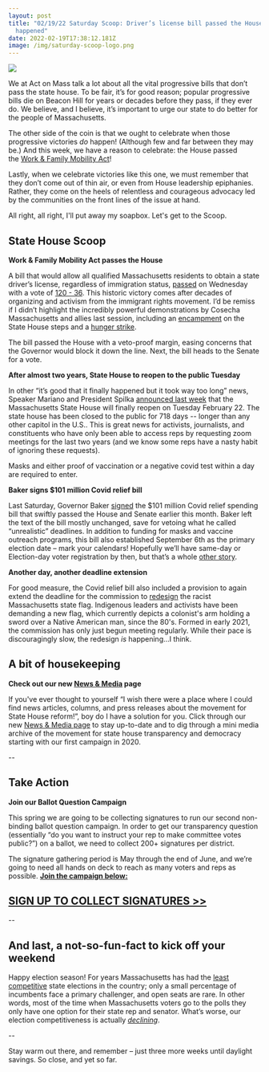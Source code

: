 ```yaml
---
layout: post
title: "02/19/22 Saturday Scoop: Driver’s license bill passed the House & how it
  happened"
date: 2022-02-19T17:38:12.181Z
image: /img/saturday-scoop-logo.png
---
```

![](https://nvlupin.blob.core.windows.net/images/van/EA/EA007/1/90151/images/Saturday%20Scoop.png)

We at Act on Mass talk a lot about all the vital progressive bills that don’t pass the state house. To be fair, it’s for good reason; popular progressive bills die on Beacon Hill for years or decades before they pass, if they ever do. We believe, and I believe, it’s important to urge our state to do better for the people of Massachusetts.

The other side of the coin is that we ought to celebrate when those progressive victories *do* happen! (Although few and far between they may be.) And this week, we have a reason to celebrate: the House passed the [Work & Family Mobility Act](https://actonmass.org/bills/driver-license-regardless-immigration-status/?utm_medium=&emci=44afb4af-a591-ec11-a507-281878b83d8a&emdi=ea000000-0000-0000-0000-000000000001&ceid={{ContactsEmailID}})! 

Lastly, when we celebrate victories like this one, we must remember that they don’t come out of thin air, or even from House leadership epiphanies. Rather, they come on the heels of relentless and courageous advocacy led by the communities on the front lines of the issue at hand. 

All right, all right, I'll put away my soapbox. Let's get to the Scoop.

## **State House Scoop**

**Work & Family Mobility Act passes the House**

A bill that would allow all qualified Massachusetts residents to obtain a state driver’s license, regardless of immigration status, [passed](https://www.bostonglobe.com/2022/02/16/metro/mass-house-is-debating-whether-allow-drivers-licenses-residents-without-legal-immigration-status/?utm_medium=&emci=44afb4af-a591-ec11-a507-281878b83d8a&emdi=ea000000-0000-0000-0000-000000000001&ceid={{ContactsEmailID}}) on Wednesday with a vote of [120 - 36](https://twitter.com/ProgressiveMass/status/1494066940297551876?utm_medium=&emci=44afb4af-a591-ec11-a507-281878b83d8a&emdi=ea000000-0000-0000-0000-000000000001&ceid={{ContactsEmailID}}). This historic victory comes after decades of organizing and activism from the immigrant rights movement. I’d be remiss if I didn’t highlight the incredibly powerful demonstrations by Cosecha Massachusetts and allies last session, including an [encampment](https://www.bostonglobe.com/2020/07/19/metro/activists-camp-state-house-gate-support-giving-undocumented-immigrants-drivers-licenses/?utm_medium=&emci=44afb4af-a591-ec11-a507-281878b83d8a&emdi=ea000000-0000-0000-0000-000000000001&ceid={{ContactsEmailID}}) on the State House steps and a [hunger strike](https://www.wbur.org/news/2020/02/03/undocumented-immigrants-drivers-licenses-bill-massachusetts?utm_medium=&emci=44afb4af-a591-ec11-a507-281878b83d8a&emdi=ea000000-0000-0000-0000-000000000001&ceid={{ContactsEmailID}}). 

The bill passed the House with a veto-proof margin, easing concerns that the Governor would block it down the line. Next, the bill heads to the Senate for a vote.

**After almost two years, State House to reopen to the public Tuesday**

In other “it’s good that it finally happened but it took way too long” news, Speaker Mariano and President Spilka [announced last week](https://www.bostonglobe.com/2022/02/14/metro/massachusetts-state-house-will-reopen-public-feb-22-here-are-rules/?utm_medium=&emci=44afb4af-a591-ec11-a507-281878b83d8a&emdi=ea000000-0000-0000-0000-000000000001&ceid={{ContactsEmailID}}) that the Massachusetts State House will finally reopen on Tuesday February 22. The state house has been closed to the public for 718 days -- longer than any other capitol in the U.S.. This is great news for activists, journalists, and constituents who have only been able to access reps by requesting zoom meetings for the last two years (and we know some reps have a nasty habit of ignoring these requests).

Masks and either proof of vaccination or a negative covid test within a day are required to enter. 

**Baker signs $101 million Covid relief bill**

Last Saturday, Governor Baker [signed](https://commonwealthmagazine.org/state-government/baker-vetoes-unrealistic-deadlines-in-supp-budget/?utm_medium=&emci=44afb4af-a591-ec11-a507-281878b83d8a&emdi=ea000000-0000-0000-0000-000000000001&ceid={{ContactsEmailID}}) the $101 million Covid relief spending bill that swiftly passed the House and Senate earlier this month. Baker left the text of the bill mostly unchanged, save for vetoing what he called “unrealistic” deadlines. In addition to funding for masks and vaccine outreach programs, this bill also established September 6th as the primary election date – mark your calendars! Hopefully we’ll have same-day or Election-day voter registration by then, but that’s a whole [other story](https://www.wbur.org/news/2022/02/14/equity-advocates-same-day-elections-registration-voter-reform-massachusetts?utm_medium=&emci=44afb4af-a591-ec11-a507-281878b83d8a&emdi=ea000000-0000-0000-0000-000000000001&ceid={{ContactsEmailID}}). 

**Another day, another deadline extension**

For good measure, the Covid relief bill also included a provision to again extend the deadline for the commission to [redesign](https://boston.cbslocal.com/2021/01/12/baker-approves-commission-to-redesign-massachusetts-state-seal/?utm_medium=&emci=44afb4af-a591-ec11-a507-281878b83d8a&emdi=ea000000-0000-0000-0000-000000000001&ceid={{ContactsEmailID}}) the racist Massachusetts state flag. Indigenous leaders and activists have been demanding a new flag, which currently depicts a colonist's arm holding a sword over a Native American man, since the 80's. Formed in early 2021, the commission has only just begun meeting regularly. While their pace is discouragingly slow, the redesign *is* happening…I think.

## **A bit of housekeeping**

**Check out our new [News & Media](https://actonmass.org/news?utm_medium=&emci=44afb4af-a591-ec11-a507-281878b83d8a&emdi=ea000000-0000-0000-0000-000000000001&ceid={{ContactsEmailID}}) page**

If you've ever thought to yourself “I wish there were a place where I could find news articles, columns, and press releases about the movement for State House reform!”, boy do I have a solution for you. Click through our new [News & Media page](https://actonmass.org/news?utm_medium=&emci=44afb4af-a591-ec11-a507-281878b83d8a&emdi=ea000000-0000-0000-0000-000000000001&ceid={{ContactsEmailID}}) to stay up-to-date and to dig through a mini media archive of the movement for state house transparency and democracy starting with our first campaign in 2020.

\--

## **Take Action**

**Join our Ballot Question Campaign**

This spring we are going to be collecting signatures to run our second non-binding ballot question campaign. In order to get our transparency question (essentially “do you want to instruct your rep to make committee votes public?”) on a ballot, we need to collect 200+ signatures per district.  

The signature gathering period is May through the end of June, and we’re going to need all hands on deck to reach as many voters and reps as possible. **[Join the campaign below:](https://docs.google.com/forms/d/e/1FAIpQLSdwajpL3WZeMHagH3UDAy7ycIK7B0XXIUd2chtyLsaWczTOOQ/viewform?usp=sf_link&utm_medium=&emci=44afb4af-a591-ec11-a507-281878b83d8a&emdi=ea000000-0000-0000-0000-000000000001&ceid={{ContactsEmailID}})**

## **[SIGN UP TO COLLECT SIGNATURES >>](https://docs.google.com/forms/d/e/1FAIpQLSdwajpL3WZeMHagH3UDAy7ycIK7B0XXIUd2chtyLsaWczTOOQ/viewform?emci=44afb4af-a591-ec11-a507-281878b83d8a&emdi=ea000000-0000-0000-0000-000000000001&ceid={{ContactsEmailID}})**

\--

## **And last, a not-so-fun-fact to kick off your weekend**

Happy election season! For years Massachusetts has had the [least competitive](https://ballotpedia.org/Comparing_the_competitiveness_index_for_state_legislative_elections?utm_medium=&emci=44afb4af-a591-ec11-a507-281878b83d8a&emdi=ea000000-0000-0000-0000-000000000001&ceid={{ContactsEmailID}}) state elections in the country; only a small percentage of incumbents face a primary challenger, and open seats are rare. In other words, most of the time when Massachusetts voters go to the polls they only have one option for their state rep and senator. What’s worse, our election competitiveness is actually *[declining](https://massinc.org/2020/11/25/diversity-competitiveness-remain-low-in-mass-politics/?utm_medium=&emci=44afb4af-a591-ec11-a507-281878b83d8a&emdi=ea000000-0000-0000-0000-000000000001&ceid={{ContactsEmailID}})*. 

\--

Stay warm out there, and remember – just three more weeks until daylight savings. So close, and yet so far.
